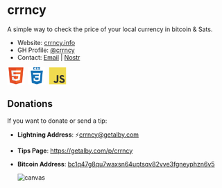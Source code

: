 # crrncy
A simple way to check the price of your local currency in bitcoin & Sats.

- Website: [crrncy.info](https://https://crrncy.info/ "crrncy.info")
- GH Profile: [@crrncy](https://github.com/crrncy)
- Contact: [Email](mailto:crrncy@protonm.me?Subject=Query%20about%20crrncy.info) | [Nostr](https://nostr.com/88d5701291e5e5264ded94bec840ca75f6488cb7bc343538cd251cb2bd9311db)

<div>
  <img src="https://github.com/devicons/devicon/blob/master/icons/html5/html5-original.svg" title="HTML5" alt="HTML" width="40" height="40"/>&nbsp;
  <img src="https://github.com/devicons/devicon/blob/master/icons/css3/css3-plain-wordmark.svg"  title="CSS3" alt="CSS" width="40" height="40"/>&nbsp;
  <img src="https://github.com/devicons/devicon/blob/master/icons/javascript/javascript-original.svg" title="JavaScript" alt="JavaScript" width="40" height="40"/>&nbsp;
</div>

## Donations
If you want to donate or send a tip:

- **Lightning Address**: ⚡crrncy@getalby.com
- **Tips Page**: https://getalby.com/p/crrncy
- **Bitcoin Address**: <a href="bitcoin:bc1q47g8qu7waxsn64uptsqv82vve3fgneyphzn6v5">bc1q47g8qu7waxsn64uptsqv82vve3fgneyphzn6v5</a>

    ![canvas](https://user-images.githubusercontent.com/120245866/208399261-ab4d350b-ce14-4671-80bb-5715d702d39a.png)
